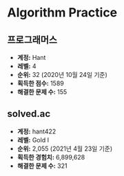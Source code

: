 # Algorithm Practice

## 프로그래머스

- **계정:** Hant
- **레벨:** 4
- **순위:** 32 (2020년 10월 24일 기준)
- **획득한 점수:** 1589
- **해결한 문제 수:** 155

## solved.ac

- **계정:** hant422
- **레벨:** Gold I
- **순위:** 2,055 (2021년 4월 23일 기준)
- **획득한 경험치:** 6,899,628
- **해결한 문제 수:** 321
